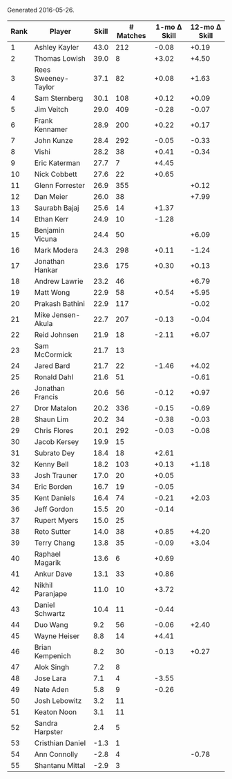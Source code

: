 Generated 2016-05-26.

| Rank | Player              | Skill | # Matches | 1-mo Δ Skill | 12-mo Δ Skill |
|------|---------------------|-------|-----------|--------------|---------------|
|    1 | Ashley Kayler       |  43.0 |       212 |        -0.08 |         +0.19 |
|    2 | Thomas Lowish       |  39.0 |         8 |        +3.02 |         +4.50 |
|    3 | Rees Sweeney-Taylor |  37.1 |        82 |        +0.08 |         +1.63 |
|    4 | Sam Sternberg       |  30.1 |       108 |        +0.12 |         +0.09 |
|    5 | Jim Veitch          |  29.0 |       409 |        -0.28 |         -0.07 |
|    6 | Frank Kennamer      |  28.9 |       200 |        +0.22 |         +0.17 |
|    7 | John Kunze          |  28.4 |       292 |        -0.05 |         -0.33 |
|    8 | Vishi               |  28.2 |        38 |        +0.41 |         -0.34 |
|    9 | Eric Katerman       |  27.7 |         7 |        +4.45 |               |
|   10 | Nick Cobbett        |  27.6 |        22 |        +0.65 |               |
|   11 | Glenn Forrester     |  26.9 |       355 |              |         +0.12 |
|   12 | Dan Meier           |  26.0 |        38 |              |         +7.99 |
|   13 | Saurabh Bajaj       |  25.6 |        14 |        +1.37 |               |
|   14 | Ethan Kerr          |  24.9 |        10 |        -1.28 |               |
|   15 | Benjamin Vicuna     |  24.4 |        50 |              |         +6.09 |
|   16 | Mark Modera         |  24.3 |       298 |        +0.11 |         -1.24 |
|   17 | Jonathan Hankar     |  23.6 |       175 |        +0.30 |         +0.13 |
|   18 | Andrew Lawrie       |  23.2 |        46 |              |         +6.79 |
|   19 | Matt Wong           |  22.9 |        58 |        +0.54 |         +5.95 |
|   20 | Prakash Bathini     |  22.9 |       117 |              |         -0.02 |
|   21 | Mike Jensen-Akula   |  22.7 |       207 |        -0.13 |         -0.04 |
|   22 | Reid Johnsen        |  21.9 |        18 |        -2.11 |         +6.07 |
|   23 | Sam McCormick       |  21.7 |        13 |              |               |
|   24 | Jared Bard          |  21.7 |        22 |        -1.46 |         +4.02 |
|   25 | Ronald Dahl         |  21.6 |        51 |              |         -0.61 |
|   26 | Jonathan Francis    |  20.6 |        56 |        -0.12 |         +0.97 |
|   27 | Dror Matalon        |  20.2 |       336 |        -0.15 |         -0.69 |
|   28 | Shaun Lim           |  20.2 |        34 |        -0.38 |         -0.03 |
|   29 | Chris Flores        |  20.1 |       292 |        -0.03 |         -0.08 |
|   30 | Jacob Kersey        |  19.9 |        15 |              |               |
|   31 | Subrato Dey         |  18.4 |        18 |        +2.61 |               |
|   32 | Kenny Bell          |  18.2 |       103 |        +0.13 |         +1.18 |
|   33 | Josh Trauner        |  17.0 |        20 |        +0.05 |               |
|   34 | Eric Borden         |  16.7 |        19 |        -0.05 |               |
|   35 | Kent Daniels        |  16.4 |        74 |        -0.21 |         +2.03 |
|   36 | Jeff Gordon         |  15.5 |        20 |        -0.14 |               |
|   37 | Rupert Myers        |  15.0 |        25 |              |               |
|   38 | Reto Sutter         |  14.0 |        38 |        +0.85 |         +4.20 |
|   39 | Terry Chang         |  13.8 |        35 |        -0.09 |         +3.04 |
|   40 | Raphael Magarik     |  13.6 |         6 |        +0.69 |               |
|   41 | Ankur Dave          |  13.1 |        33 |        +0.86 |               |
|   42 | Nikhil Paranjape    |  11.0 |        10 |        +3.72 |               |
|   43 | Daniel Schwartz     |  10.4 |        11 |        -0.44 |               |
|   44 | Duo Wang            |   9.2 |        56 |        -0.06 |         +2.40 |
|   45 | Wayne Heiser        |   8.8 |        14 |        +4.41 |               |
|   46 | Brian Kempenich     |   8.2 |        30 |        -0.13 |         +0.27 |
|   47 | Alok Singh          |   7.2 |         8 |              |               |
|   48 | Jose Lara           |   7.1 |         4 |        -3.55 |               |
|   49 | Nate Aden           |   5.8 |         9 |        -0.26 |               |
|   50 | Josh Lebowitz       |   3.2 |        11 |              |               |
|   51 | Keaton Noon         |   3.1 |        11 |              |               |
|   52 | Sandra Harpster     |   2.4 |         5 |              |               |
|   53 | Cristhian Daniel    |  -1.3 |         1 |              |               |
|   54 | Ann Connolly        |  -2.8 |         4 |              |         -0.78 |
|   55 | Shantanu Mittal     |  -2.9 |         3 |              |               |